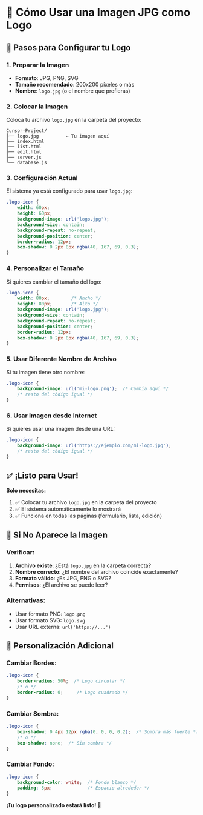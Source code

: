 # 📸 **Cómo Usar una Imagen JPG como Logo**

## 🎯 **Pasos para Configurar tu Logo**

### **1. Preparar la Imagen**
- **Formato**: JPG, PNG, SVG
- **Tamaño recomendado**: 200x200 píxeles o más
- **Nombre**: `logo.jpg` (o el nombre que prefieras)

### **2. Colocar la Imagen**
Coloca tu archivo `logo.jpg` en la carpeta del proyecto:
```
Cursor-Project/
├── logo.jpg          ← Tu imagen aquí
├── index.html
├── list.html
├── edit.html
├── server.js
└── database.js
```

### **3. Configuración Actual**
El sistema ya está configurado para usar `logo.jpg`:

```css
.logo-icon {
    width: 60px;
    height: 60px;
    background-image: url('logo.jpg');
    background-size: contain;
    background-repeat: no-repeat;
    background-position: center;
    border-radius: 12px;
    box-shadow: 0 2px 8px rgba(40, 167, 69, 0.3);
}
```

### **4. Personalizar el Tamaño**
Si quieres cambiar el tamaño del logo:

```css
.logo-icon {
    width: 80px;        /* Ancho */
    height: 80px;       /* Alto */
    background-image: url('logo.jpg');
    background-size: contain;
    background-repeat: no-repeat;
    background-position: center;
    border-radius: 12px;
    box-shadow: 0 2px 8px rgba(40, 167, 69, 0.3);
}
```

### **5. Usar Diferente Nombre de Archivo**
Si tu imagen tiene otro nombre:

```css
.logo-icon {
    background-image: url('mi-logo.png');  /* Cambia aquí */
    /* resto del código igual */
}
```

### **6. Usar Imagen desde Internet**
Si quieres usar una imagen desde una URL:

```css
.logo-icon {
    background-image: url('https://ejemplo.com/mi-logo.jpg');
    /* resto del código igual */
}
```

## ✅ **¡Listo para Usar!**

**Solo necesitas:**
1. ✅ Colocar tu archivo `logo.jpg` en la carpeta del proyecto
2. ✅ El sistema automáticamente lo mostrará
3. ✅ Funciona en todas las páginas (formulario, lista, edición)

## 🔧 **Si No Aparece la Imagen**

### **Verificar:**
1. **Archivo existe**: ¿Está `logo.jpg` en la carpeta correcta?
2. **Nombre correcto**: ¿El nombre del archivo coincide exactamente?
3. **Formato válido**: ¿Es JPG, PNG o SVG?
4. **Permisos**: ¿El archivo se puede leer?

### **Alternativas:**
- Usar formato PNG: `logo.png`
- Usar formato SVG: `logo.svg`
- Usar URL externa: `url('https://...')`

## 🎨 **Personalización Adicional**

### **Cambiar Bordes:**
```css
.logo-icon {
    border-radius: 50%;  /* Logo circular */
    /* o */
    border-radius: 0;     /* Logo cuadrado */
}
```

### **Cambiar Sombra:**
```css
.logo-icon {
    box-shadow: 0 4px 12px rgba(0, 0, 0, 0.2);  /* Sombra más fuerte */
    /* o */
    box-shadow: none;  /* Sin sombra */
}
```

### **Cambiar Fondo:**
```css
.logo-icon {
    background-color: white;  /* Fondo blanco */
    padding: 5px;             /* Espacio alrededor */
}
```

**¡Tu logo personalizado estará listo!** 🎉
